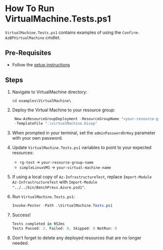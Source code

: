 # How To Run VirtualMachine.Tests.ps1

`VirtualMachine.Tests.ps1` contains examples of using the `Confirm-AzBPVirtualMachine` cmdlet.

## Pre-Requisites

- Follow the [setup instructions](../README.md)

## Steps

1. Navigate to VirtualMachine directory:

   ```Powershell
   cd examples\VirtualMachine\
   ```

1. Deploy the Virtual Machine to your resource group:

   ```Powershell
    New-AzResourceGroupDeployment -ResourceGroupName "<your-resource-group-name>"`
    -TemplateFile ".\virtualMachine.bicep"
   ```

1. When prompted in your terminal, set the `adminPasswordOrKey` parameter with your own password.

1. Update `VirtualMachine.Tests.ps1` variables to point to your expected resources:

   - `rg-test` -> `your-resource-group-name`
   - `simpleLinuxVM1` -> `your-virtual-machine-name`

1. If using a local copy of `Az-InfrastructureTest`, replace `Import-Module Az-InfrastructureTest` with
`Import-Module "../../bin/BenchPress.Azure.psd1"`.

1. Run `VirtualMachine.Tests.ps1`:

   ```Powershell
   Invoke-Pester -Path .\VirtualMachine.Tests.ps1
   ```

1. Success!

   ```Powershell
   Tests completed in 952ms
   Tests Passed: 2, Failed: 0, Skipped: 0 NotRun: 0
   ```

1. Don't forget to delete any deployed resources that are no longer needed.
